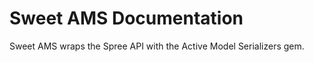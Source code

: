 Sweet AMS Documentation
=====================

Sweet AMS wraps the Spree API with the Active Model Serializers gem.
